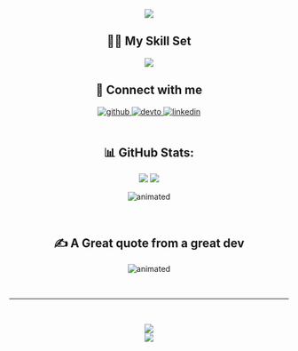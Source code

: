 <div align="center">

  <a href="https://git.io/typing-svg">
    <img src="https://readme-typing-svg.herokuapp.com/?lines=<+👋+Hello,+World!+/>;+<+👋+Hola,+World!+/>;+<+👋+Namaste,+World!+/>;+<+👋+أهلا,+World!+/>;+<+👋+Nĭ+Hăo,+World!+/>;+<+👋+Bonjour,+World!+/>;+<+👋+Ciao,+World!+/>;&center=true&size=30">
  </a>

  
<h2 align="center">👨‍💻 My Skill Set</h2>  
<p align="center"> 
  <img src="https://skillicons.dev/icons?i=androidstudio,arduino,atom,bash,c,cs,cpp,cloudflare,css,dart,discord,bots,dotnet,eclipse,firebase,flutter,git,github,heroku,html,idea,java,js,kotlin,linux,md,mongodb,mysql,nodejs,php,powershell,processing,py,react,sqlite,stackoverflow,selenium,unity,visualstudio,vscode">
</p>



## 🔌 Connect with me  
<div align="center">
<a href="https://github.com/samehel" target="_blank">
<img src=https://img.shields.io/badge/github-%2324292e.svg?&style=for-the-badge&logo=github&logoColor=white alt=github style="margin-bottom: 5px;" />
</a>
<a href="https://dev.to/samehel" target="_blank">
<img src=https://img.shields.io/badge/dev.to-%2308090A.svg?&style=for-the-badge&logo=dev.to&logoColor=white alt=devto style="margin-bottom: 5px;" />
</a>
<a href="https://linkedin.com/in/sameh-elwakeel" target="_blank">
<img src=https://img.shields.io/badge/linkedin-%231E77B5.svg?&style=for-the-badge&logo=linkedin&logoColor=white alt=linkedin style="margin-bottom: 5px;" />
</a>  
</div>  
  

<br/>  


## 📊 GitHub Stats:
![](https://github-readme-stats.vercel.app/api?username=samehel&theme=ayu-mirage&hide_border=false&include_all_commits=true&count_private=true)
![](https://github-readme-streak-stats.herokuapp.com/?user=samehel&theme=ayu-mirage&hide_border=false)<br/>
<p align="center">
  <img src="https://github-readme-stats.vercel.app/api/top-langs/?username=samehel&theme=ayu-mirage&hide_border=false&include_all_commits=true&count_private=true&layout=compact" alt="animated" />
</p>
<br/>  

## ✍️ A Great quote from a great dev
<p align="center">
  <img src="https://quotes-github-readme.vercel.app/api?type=vetical&theme=dark" alt="animated" />
</p><br/>

---
<br/>

[![](https://visitcount.itsvg.in/api?id=samehel&icon=3&color=6)](https://visitcount.itsvg.in)<br/>
<a href="https://paypal.me/SamehOfficial" target="_blank" style="display: inline-block;">
    <img
        src="https://img.shields.io/badge/PayPal-00457C?style=for-the-badge&logo=paypal&logoColor=white" 
        align="center"
    />
</a>
<br />
</div>  
